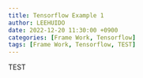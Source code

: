 ```yaml
---
title: Tensorflow Example 1
author: LEEHUIDO
date: 2022-12-20 11:30:00 +0900
categories: [Frame Work, Tensorflow]
tags: [Frame Work, Tensorflow, TEST]
---
```


TEST